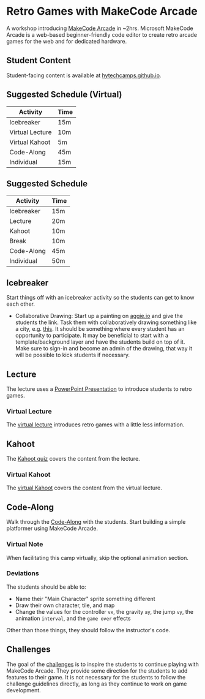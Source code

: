 # Retro Games with MakeCode Arcade
A workshop introducing [MakeCode Arcade](https://arcade.makecode.com/) in ~2hrs. Microsoft MakeCode Arcade is a web-based beginner-friendly code editor to create retro arcade games for the web and for dedicated hardware.

## Student Content
Student-facing content is available at [hytechcamps.github.io](https://hytechcamps.github.io/retro-games).

## Suggested Schedule (Virtual)

| Activity | Time |
|-|-|
| Icebreaker | 15m |
| Virtual Lecture | 10m |
| Virtual Kahoot | 5m |
| Code-Along | 45m |
| Individual | 15m |

## Suggested Schedule

| Activity | Time |
|-|-|
| Icebreaker | 15m |
| Lecture | 20m |
| Kahoot | 10m |
| Break | 10m |
| Code-Along | 45m |
| Individual | 50m |

## Icebreaker
Start things off with an icebreaker activity so the students can get to know each other.

- Collaborative Drawing: Start up a painting on [aggie.io](https://aggie.io/) and give the students the link. Task them with collaboratively drawing something like a city, e.g. [this](https://i.imgur.com/s0gjcMq.jpg). It should be something where every student has an opportunity to participate. It may be beneficial to start with a template/background layer and have the students build on top of it. Make sure to sign-in and become an admin of the drawing, that way it will be possible to kick students if necessary.

## Lecture
The lecture uses a [PowerPoint Presentation](RetroGames.pptx) to introduce students to retro games.

### Virtual Lecture
The [virtual lecture](RetroGamesVirtual.pptx) introduces retro games with a little less information.

## Kahoot
The [Kahoot quiz](https://create.kahoot.it/share/d71c1d5e-a563-4e00-a61a-fa498c71942b) covers the content from the lecture.

### Virtual Kahoot
The [virtual Kahoot](https://create.kahoot.it/share/duplicate-of-retro-games/12625252-42b6-4b7f-94d4-d0b61ac21f6c) covers the content from the virtual lecture.

## Code-Along
Walk through the [Code-Along](CodeAlong.md) with the students. Start building a simple platformer using MakeCode Arcade.

### Virtual Note
When facilitating this camp virtually, skip the optional animation section.

### Deviations
The students should be able to:

- Name their "Main Character" sprite something different
- Draw their own character, tile, and map
- Change the values for the controller `vx`, the gravity `ay`, the jump `vy`, the animation `interval`, and the `game over` effects

Other than those things, they should follow the instructor's code.

## Challenges
The goal of the [challenges](Challenges.md) is to inspire the students to continue playing with MakeCode Arcade. They provide some direction for the students to add features to their game. It is not necessary for the students to follow the challenge guidelines directly, as long as they continue to work on game development.